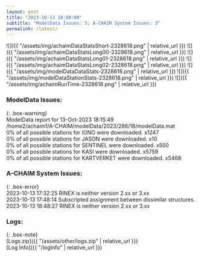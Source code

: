 ```yaml
---
layout: post
title: "2023-10-13 18:00:00"
subtitle: "ModelData Issues: 5; A-CHAIM System Issues: 3"
permalink: /latest/
---
```


![]({{ "/assets/img/achaimDataStatsShort-2328618.png" | relative_url }})
![]({{ "/assets/img/achaimDataStatsLong00-2328618.png" | relative_url }})
![]({{ "/assets/img/achaimDataStatsLong01-2328618.png" | relative_url }})
![]({{ "/assets/img/achaimDataStatsLong02-2328618.png" | relative_url }})
![]({{ "/assets/img/modelDataDataStats-2328618.png" | relative_url }})
![]({{ "/assets/img/modelDataStationStats-2328618.png" | relative_url }})
![]({{ "/assets/img/achaimRunTime-2328618.png" | relative_url }})


### ModelData Issues:  
  
{: .box-warning}  
 ModelData report for 13-Oct-2023 18:15:49   
 /home2/achaim1/A-CHAIM/modelData/2023/286/18/modelData.mat   
 0% of all possible stations for IONO were downloaded. x1247   
 0% of all possible stations for JASON were downloaded. x10   
 0% of all possible stations for SENTINEL were downloaded. x550   
 0% of all possible stations for KASI were downloaded. x5759   
 0% of all possible stations for KARTVERKET were downloaded. x5468   
  
### A-CHAIM System Issues:  
  
{: .box-error}  
2023-10-13 17:32:25 RINEX is neither version 2.xx or 3.xx  
2023-10-13 17:48:14 Subscripted assignment between dissimilar structures.  
2023-10-13 18:48:27 RINEX is neither version 2.xx or 3.xx  

### Logs:  
  
{: .box-note}  
[Logs.zip]({{ "/assets/other/logs.zip" | relative_url }})  
[Log Info]({{ "/logInfo" | relative_url }})  
